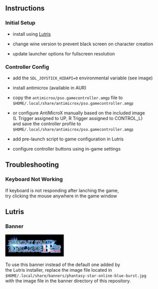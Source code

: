 ## Instructions

### Initial Setup

- install using [Lutris](https://lutris.net/games/phantasy-star-online-blue-burst/)

- change wine version to prevent black screen on character creation

- update launcher options for fullscreen resolution

### Controller Config

- add the `SDL_JOYSTICK_HIDAPI=0` environmental variable (see image)

- install antimicrox (available in AUR)

- copy the `antimicrox/pso.gamecontroller.amgp` file to  
  `$HOME/.local/share/antimicrox/pso.gamecontroller.amgp`

- or configure AntiMicroX manually based on the included image  
  (L Trigger assigned to UP, R Trigger assigned to CONTROL_L)  
  and save the controller profile to  
  `$HOME/.local/share/antimicrox/pso.gamecontroller.amgp`

- add pre-launch script to game configuration in Lutris

- configure controller buttons using in-game settings

## Troubleshooting

### Keyboard Not Working

If keyboard is not responding after lanching the game,  
try clicking the mouse anywhere in the game window

## Lutris

### Banner

![Banner](banner/phantasy-star-online-blue-burst.jpg)

To use this banner instead of the default one added by  
the Lutris installer, replace the image file located in  
`$HOME/.local/share/banners/phantasy-star-online-blue-burst.jpg`  
with the image file in the banner directory of this repository.
